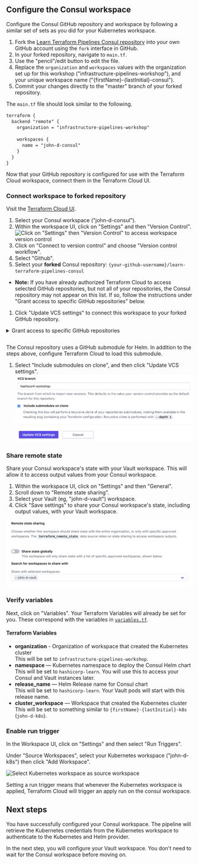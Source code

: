 ## Configure the Consul workspace

Configure the Consul GitHub repository and workspace by following a similar set
of sets as you did for your Kubernetes workspace.

1. Fork the [Learn Terraform Pipelines Consul
   repository](https://github.com/hashicorp/learn-terraform-pipelines-consul)
   into your own GitHub account using the `fork` interface in GitHub.
1. In your forked repository, navigate to `main.tf`.
1. Use the "pencil"/edit button to edit the file.
1. Replace the `organization` and `workspaces` values with the organization set
   up for this workshop ("infrastructure-pipelines-workshop"), and your unique
   workspace name ("{firstName}-{lastInitial}-consul"). <br/>
1. Commit your changes directly to the "master" branch of your forked
   repository.

The `main.tf` file should look similar to the following.

```
terraform {
  backend "remote" {
    organization = "infrastructure-pipelines-workshop"

    workspaces {
      name = "john-d-consul"
    }
  }
}
```

Now that your GitHub repository is configured for use with the Terraform Cloud
workspace, connect them in the Terraform Cloud UI.

### Connect workspace to forked repository

Visit the [Terraform Cloud
UI](https://app.terraform.io/app/infrastructure-pipelines-workshop).

1. Select your Consul workspace ("john-d-consul").
1. Within the workspace UI, click on "Settings" and then "Version Control".
  ![Click on "Settings" then "Version Control" to access workspace version control](./assets/configure-vcs.png)
1. Click on "Connect to version control" and choose "Version control workflow".
1. Select "Github".
1. Select your **forked** Consul repository:
  `{your-github-username}/learn-terraform-pipelines-consul`
  - **Note:** If you have already authorized Terraform Cloud to access selected
    GitHub repositories, but not all of your repositories, the Consul
    repository may not appear on this list. If so, follow the instructions under
    "Grant access to specific GitHub repositories" below.
1. Click "Update VCS settings" to connect this workspace to your forked GitHub
   repository.

<details style="padding-bottom: 1em;">
<summary>Grant access to specific GitHub repositories</summary>
<br/>
If your forked repository does not appear in the list of repositories above,
follow these steps to grant Terraform Cloud access to the repository.<br/>
<br/>
<ol type="1">
  <li>Log in to [GitHub](https://github.com).</li>
  <li>Navigate to your user profile settings by clicking on your profile picture in
   the upper right, and choosing "Settings" from the menu.</li>
  <li>On the settings page, select "Applications" from the menu on the left.</li>
  <li>
    "Terraform Cloud" should be listed here. Click the "Configure" button next to it.
    <ul>
      <li>If "Terraform Cloud" does not appear, then Terraform Cloud has not been
    configured to access GitHub. Return to Terraform Cloud to connect it to
    GitHub as described above.</li>
    </ul>
  </li>
  <li>On the next page, you can either grant Terraform Cloud access to all of your
   GitHub repositories, or use the "Only select repositories" interface to
   select the repository you forked earlier.</li>
  <li>If you only grant access to select repositories, you will need to repeat the
   last step for all three of the repositories used in this workshop.</li>
</ol>
</details>

The Consul repository uses a GitHub submodule for Helm. In addition to the steps
above, configure Terraform Cloud to load this submodule.

1. Select "Include submodules on clone", and then click "Update VCS settings". 
  ![Include submodules interface](./assets/include-submodules.png)

### Share remote state

Share your Consul workspace's state with your Vault workspace. This will allow
it to access output values from your Consul workspace.

1. Within the workspace UI, click on "Settings" and then "General".
1. Scroll down to "Remote state sharing".
1. Select your Vault (eg, "john-d-vault") workspace.
1. Click "Save settings" to share your Consul workspace's state, including
   output values, with your Vault workspace.

![Terraform Cloud Remote state sharing setting](./assets/tfc-remote-state-consul.png)

### Verify variables

Next, click on "Variables". Your Terraform Variables will already be set for
you. These correspond with the variables in
[`variables.tf`](https://github.com/hashicorp/learn-terraform-pipelines-consul/blob/master/variables.tf).

#### Terraform Variables

- **organization** - Organization of workspace that created the Kubernetes cluster<br/>
  This will be set to `infrastructure-pipelines-workshop`.
- **namespace** — Kubernetes namespace to deploy the Consul Helm chart<br/>
  This will be set to `hashicorp-learn`. You will use this to access your Consul
  and Vault instances later.
- **release_name** — Helm Release name for Consul chart<br/>
  This will be set to `hashicorp-learn`. Your Vault pods will start with this
  release name.
- **cluster_workspace** — Workspace that created the Kubernetes cluster<br/>
  This will be set to something similar to `{firstName}-{lastInitial}-k8s`
  (`john-d-k8s`).

### Enable run trigger

In the Workspace UI, click on "Settings" and then select "Run Triggers".

Under "Source Workspaces", select your Kubernetes workspace ("john-d-k8s") then
click "Add Workspace".

![Select Kubernetes workspace as source workspace](./assets/enable-run-triggers.png)

Setting a run trigger means that whenever the Kubernetes workspace is applied,
Terraform Cloud will trigger an apply run on the consul workspace.

## Next steps

You have successfully configured your Consul workspace. The pipeline will
retrieve the Kubernetes credentials from the Kubernetes workspace to
authenticate to the Kubernetes and Helm provider.

In the next step, you will configure your Vault workspace. You don't need to
wait for the Consul workspace before moving on.
